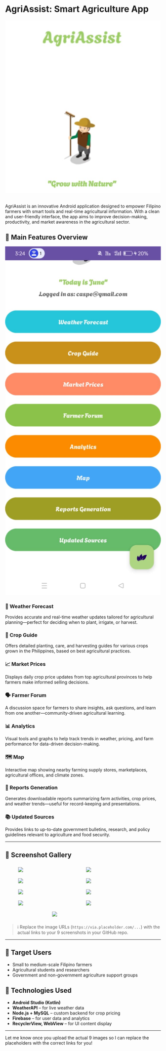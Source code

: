 # AgriAssist: Smart Agriculture App

<div align="center">
  <img src="https://raw.githubusercontent.com/ragnvindr08/AgriAssistApp/refs/heads/master/Annotation%202025-06-26%20033207.png" alt="App Screenshot 1" width="600">
  <br><br>
  
</div>

AgriAssist is an innovative Android application designed to empower Filipino farmers with smart tools and real-time agricultural information. With a clean and user-friendly interface, the app aims to improve decision-making, productivity, and market awareness in the agricultural sector.

## 🧭 Main Features Overview

<div align="center">
  <img src="https://raw.githubusercontent.com/ragnvindr08/AgriAssistApp/refs/heads/master/45dc8486-265e-45e3-bc48-dbf01256220c.jpg" alt="App Screenshot 2" width="600">
</div>

### 🔹 Weather Forecast
Provides accurate and real-time weather updates tailored for agricultural planning—perfect for deciding when to plant, irrigate, or harvest.

### 🌾 Crop Guide
Offers detailed planting, care, and harvesting guides for various crops grown in the Philippines, based on best agricultural practices.

### 📈 Market Prices
Displays daily crop price updates from top agricultural provinces to help farmers make informed selling decisions.

### 🗣️ Farmer Forum
A discussion space for farmers to share insights, ask questions, and learn from one another—community-driven agricultural learning.

### 📊 Analytics
Visual tools and graphs to help track trends in weather, pricing, and farm performance for data-driven decision-making.

### 🗺️ Map
Interactive map showing nearby farming supply stores, marketplaces, agricultural offices, and climate zones.

### 📝 Reports Generation
Generates downloadable reports summarizing farm activities, crop prices, and weather trends—useful for record-keeping and presentations.

### 📚 Updated Sources
Provides links to up-to-date government bulletins, research, and policy guidelines relevant to agriculture and food security.

---

## 📸 Screenshot Gallery

<div align="center" style="display: flex; flex-wrap: wrap; justify-content: center;">
  <img src="https://via.placeholder.com/200x350?text=Image+1" width="200" style="margin: 10px;">
  <img src="https://via.placeholder.com/200x350?text=Image+2" width="200" style="margin: 10px;">
  <img src="https://via.placeholder.com/200x350?text=Image+3" width="200" style="margin: 10px;">
  <img src="https://via.placeholder.com/200x350?text=Image+4" width="200" style="margin: 10px;">
  <img src="https://via.placeholder.com/200x350?text=Image+5" width="200" style="margin: 10px;">
  <img src="https://via.placeholder.com/200x350?text=Image+6" width="200" style="margin: 10px;">
  <img src="https://via.placeholder.com/200x350?text=Image+7" width="200" style="margin: 10px;">
  <img src="https://via.placeholder.com/200x350?text=Image+8" width="200" style="margin: 10px;">
  <img src="https://via.placeholder.com/200x350?text=Image+9" width="200" style="margin: 10px;">
</div>

> ℹ️ Replace the image URLs (`https://via.placeholder.com/...`) with the actual links to your 9 screenshots in your GitHub repo.

---

## 🌱 Target Users

- Small to medium-scale Filipino farmers  
- Agricultural students and researchers  
- Government and non-government agriculture support groups

## 📱 Technologies Used

- **Android Studio (Kotlin)**
- **WeatherAPI** – for live weather data
- **Node.js + MySQL** – custom backend for crop pricing
- **Firebase** – for user data and analytics
- **RecyclerView, WebView** – for UI content display

---

Let me know once you upload the actual 9 images so I can replace the placeholders with the correct links for you!
